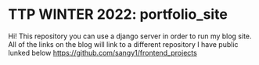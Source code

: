 
# TTP WINTER 2022: portfolio_site

Hi! This repository you can use a django server in order to run my blog site. All of the links on the blog will link to a different repository I have public lunked below
https://github.com/sangy1/frontend_projects

